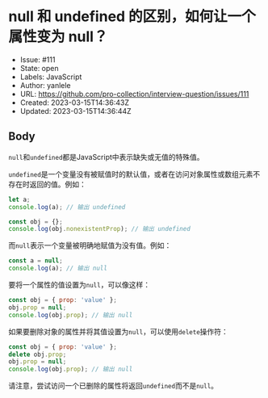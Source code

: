 # null 和 undefined 的区别，如何让一个属性变为 null？

- Issue: #111
- State: open
- Labels: JavaScript
- Author: yanlele
- URL: https://github.com/pro-collection/interview-question/issues/111
- Created: 2023-03-15T14:36:43Z
- Updated: 2023-03-15T14:36:44Z

## Body

`null`和`undefined`都是JavaScript中表示缺失或无值的特殊值。

`undefined`是一个变量没有被赋值时的默认值，或者在访问对象属性或数组元素不存在时返回的值。例如：

```javascript
let a;
console.log(a); // 输出 undefined

const obj = {};
console.log(obj.nonexistentProp); // 输出 undefined
```

而`null`表示一个变量被明确地赋值为没有值。例如：

```javascript
const a = null;
console.log(a); // 输出 null
```

要将一个属性的值设置为`null`，可以像这样：

```javascript
const obj = { prop: 'value' };
obj.prop = null;
console.log(obj.prop); // 输出 null
```

如果要删除对象的属性并将其值设置为`null`，可以使用`delete`操作符：

```javascript
const obj = { prop: 'value' };
delete obj.prop;
obj.prop = null;
console.log(obj.prop); // 输出 null
```

请注意，尝试访问一个已删除的属性将返回`undefined`而不是`null`。
